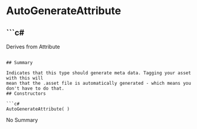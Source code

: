 # AutoGenerateAttribute

## ```c#
Derives from Attribute
```

## Summary

Indicates that this type should generate meta data. Tagging your asset with this will
mean that the .asset file is automatically generated - which means you don't have to do that.
## Constructors

```c#
AutoGenerateAttribute( ) 
```
No Summary
